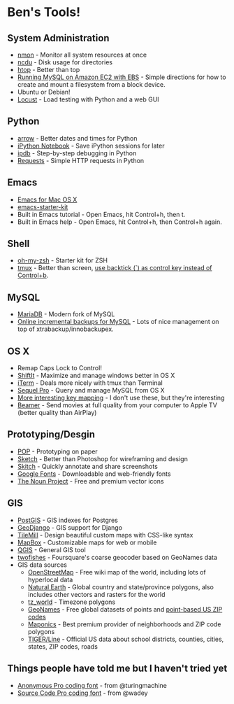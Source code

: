 Ben's Tools!
============

System Administration
---------------------
* [nmon](http://nmon.sourceforge.net/pmwiki.php) - Monitor all system resources at once
* [ncdu](http://dev.yorhel.nl/ncdu/scr) - Disk usage for directories
* [htop](http://hisham.hm/htop/) - Better than top
* [Running MySQL on Amazon EC2 with EBS](http://aws.amazon.com/articles/1663) - Simple directions for how to create and mount a filesystem from a block device.
* Ubuntu or Debian!
* [Locust](http://docs.locust.io/en/latest/index.html) - Load testing with Python and a web GUI

Python
------
* [arrow](http://crsmithdev.com/arrow/) - Better dates and times for Python
* [iPython Notebook](http://ipython.org/notebook.html) - Save iPython sessions for later
* [ipdb](http://www.gregaker.net/2012/apr/05/debugging-python-with-pdb-or-ipdb/) - Step-by-step debugging in Python
* [Requests](http://requests.readthedocs.org/en/latest/) - Simple HTTP requests in Python

Emacs
-----
* [Emacs for Mac OS X](http://emacsformacosx.com/)
* [emacs-starter-kit](https://github.com/technomancy/emacs-starter-kit)
* Built in Emacs tutorial - Open Emacs, hit Control+h, then t.
* Built in Emacs help - Open Emacs, hit Control+h, then Control+h again.

Shell
-----
* [oh-my-zsh](https://github.com/robbyrussell/oh-my-zsh) - Starter kit for ZSH
* [tmux](http://blog.hawkhost.com/2010/06/28/tmux-the-terminal-multiplexer/) - Better than screen, [use backtick (`) as control key instead of Control+b](https://github.com/aguynamedben/dotfiles/blob/master/.tmux.conf#L10).

MySQL
-----
* [MariaDB](https://mariadb.org/) - Modern fork of MySQL
* [Online incremental backups for MySQL](https://github.com/vitobotta/admin-scripts/blob/master/backup/xtrabackup.sh) - Lots of nice management on top of xtrabackup/innobackupex.

OS X
----
* Remap Caps Lock to Control!
* [ShiftIt](https://github.com/fikovnik/ShiftIt/releases) - Maximize and manage windows better in OS X
* [iTerm](http://www.iterm2.com/#/section/home) - Deals more nicely with tmux than Terminal
* [Sequel Pro](http://www.sequelpro.com/) - Query and manage MySQL from OS X
* [More interesting key mapping](http://stevelosh.com/blog/2012/10/a-modern-space-cadet/#modern-software) - I don't use these, but they're interesting
* [Beamer](http://beamer-app.com/) - Send movies at full quality from your computer to Apple TV (better quality than AirPlay)

Prototyping/Desgin
------------------
* [POP](https://popapp.in/) - Prototyping on paper
* [Sketch](http://www.bohemiancoding.com/sketch/) - Better than Photoshop for wireframing and design
* [Skitch](http://evernote.com/skitch/) - Quickly annotate and share screenshots
* [Google Fonts](https://www.google.com/fonts) - Downloadable and web-friendly fonts
* [The Noun Project](http://thenounproject.com/) - Free and premium vector icons

GIS
---
* [PostGIS](http://postgis.net/) - GIS indexes for Postgres
* [GeoDjango](https://docs.djangoproject.com/en/dev/ref/contrib/gis/) - GIS support for Django
* [TileMill](https://www.mapbox.com/tilemill/) - Design beautiful custom maps with CSS-like syntax
* [MapBox](https://www.mapbox.com/) - Customizable maps for web or mobile
* [QGIS](http://www.qgis.org/en/site/) - General GIS tool
* [twofishes](https://github.com/foursquare/twofishes) - Foursquare's coarse geocoder based on GeoNames data
* GIS data sources
  * [OpenStreetMap](http://wiki.openstreetmap.org/wiki/Downloading_data) - Free wiki map of the world, including lots of hyperlocal data
  * [Natural Earth](http://www.naturalearthdata.com/) - Global country and state/province polygons, also includes other vectors and rasters for the world
  * [tz_world](http://efele.net/maps/tz/world/) - Timezone polygons
  * [GeoNames](http://www.geonames.org/) - Free global datasets of points and [point-based US ZIP codes](http://download.geonames.org/export/zip/)
  * [Maponics](http://www.maponics.com/) - Best premium provider of neighborhoods and ZIP code polygons
  * [TIGER/Line](http://www.census.gov/geo/maps-data/data/tiger-line.html) - Official US data about school districts, counties, cities, states, ZIP codes, roads

Things people have told me but I haven't tried yet
--------------------------------------------------
* [Anonymous Pro coding font](http://www.marksimonson.com/fonts/view/anonymous-pro) - from @turingmachine
* [Source Code Pro coding font](https://github.com/adobe/source-code-pro) - from @wadey